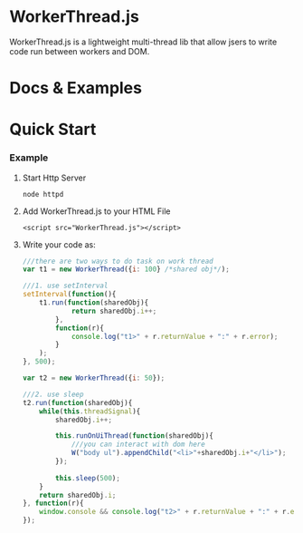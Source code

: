 # WorkerThread.js

WorkerThread.js is a lightweight multi-thread lib that allow jsers to write code run between workers and DOM.

# Docs & Examples

Quick Start
===========

### Example

1. Start Http Server

	```
	node httpd
	```

1. Add WorkerThread.js to your HTML File
	
	```
	<script src="WorkerThread.js"></script>
	```

1. Write your code as:

	```js
	///there are two ways to do task on work thread
	var t1 = new WorkerThread({i: 100} /*shared obj*/);

	///1. use setInterval
	setInterval(function(){
		t1.run(function(sharedObj){
				return sharedObj.i++;
			},
			function(r){
				console.log("t1>" + r.returnValue + ":" + r.error);
			}
		);
	}, 500);

	var t2 = new WorkerThread({i: 50});
	
	///2. use sleep
	t2.run(function(sharedObj){	
		while(this.threadSignal){
			sharedObj.i++;

			this.runOnUiThread(function(sharedObj){
				///you can interact with dom here
				W("body ul").appendChild("<li>"+sharedObj.i+"</li>");
			});
			
			this.sleep(500);
		}
		return sharedObj.i;
	}, function(r){
		window.console && console.log("t2>" + r.returnValue + ":" + r.error);
	});

	```
